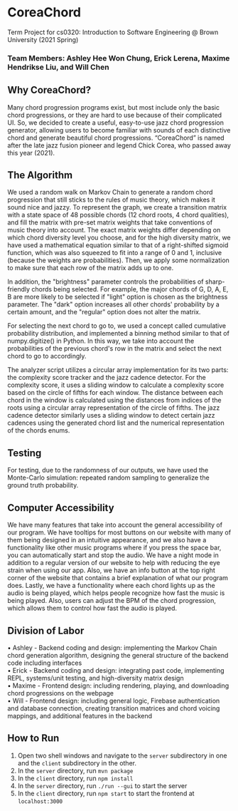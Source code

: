 # CoreaChord<br>
Term Project for cs0320: Introduction to Software Engineering @ Brown University (2021 Spring)

### Team Members: Ashley Hee Won Chung, Erick Lerena, Maxime Hendrikse Liu, and Will Chen

## Why CoreaChord?

Many chord progression programs exist, but most include only the basic chord progressions, or they are hard to use because of their complicated UI. 
So, we decided to create a useful, easy-to-use jazz chord progression generator, allowing users to become familiar with sounds of each distinctive chord and generate beautiful chord progressions.
“CoreaChord” is named after the late jazz fusion pioneer and legend Chick Corea, who passed away this year (2021).

## The Algorithm

We used a random walk on Markov Chain to generate a random chord progression that still sticks to the rules of music theory, which makes it sound nice and jazzy. To represent the graph, we create 
a transition matrix with a state space of 48 possible chords (12 chord roots, 4 chord qualities), and fill the matrix with pre-set matrix weights that take conventions of music theory into account.
The exact matrix weights differ depending on which chord diversity level you choose, and for the high diversity matrix, we have used a mathematical equation similar to 
that of a right-shifted sigmoid function, which was also squeezed to fit into a range of 0 and 1, inclusive (because the weights are probabilities). Then, we apply some normalization to make sure
that each row of the matrix adds up to one.

In addition, the "brightness" parameter controls the probabilities of sharp-friendly chords being selected. For example, the major chords of G, D, A, E, B are more likely to be selected if "light" option is chosen as the brightness parameter. The "dark" option increases all other chords' probability by a certain amount, and the "regular" option does not alter the matrix.

For selecting the next chord to go to, we used a concept called cumulative probability distribution, and implemented a binning method similar to that of numpy.digitize() in Python.
In this way, we take into account the probabilities of the previous chord's row in the matrix and select the next chord to go to accordingly.

The analyzer script utilizes a circular array implementation for its two parts: the complexity score tracker and the jazz cadence detector. For the complexity score, it uses a sliding window to calculate a complexity score based on the circle of fifths for each window. The distance between each chord in the window is calculated using the distances from indices of the roots using a circular array representation of the circle of fifths. The jazz cadence detector similarly uses a sliding window to detect certain jazz cadences using the generated chord list and the numerical representation of the chords enums.

## Testing

For testing, due to the randomness of our outputs, we have used the Monte-Carlo simulation: repeated random sampling to generalize the ground truth probability.

## Computer Accessibility

We have many features that take into account the general accessibility of our program. We have tooltips for most buttons on our website with many of them being designed in an intuitive appearance,
and we also have a functionality like other music programs where if you press the space bar, you can automatically start and stop the audio. We have a night mode in addition to a regular version of our website
to help with reducing the eye strain when using our app. Also, we have an info button at the top right corner of the website that contains a brief explanation of what our program does. Lastly,
we have a functionality where each chord lights up as the audio is being played, which helps people recognize how fast the music is being played. Also, users can adjust the BPM of the chord progression, which allows them
to control how fast the audio is played.

## Division of Labor

• Ashley - Backend coding and design: implementing the Markov Chain chord generation algorithm, designing the general structure of the backend code including interfaces<br>
• Erick - Backend coding and design: integrating past code, implementing REPL, systems/unit testing, and high-diversity matrix design<br>
• Maxime - Frontend design: including rendering, playing, and downloading chord progressions on the webpage<br>
• Will - Frontend design: including general logic, Firebase authentication and database connection, creating transition matrices and chord voicing mappings, and additional features in the backend<br>

## How to Run
1. Open two shell windows and navigate to the ``server`` subdirectory in one and the ``client`` subdirectory in the other.
2. In the ``server`` directory, run ``mvn package``
3. In the ``client`` directory, run ``npm install``
4. In the ``server`` directory, run ``./run --gui`` to start the server
5. In the ``client`` directory, run ``npm start`` to start the frontend at ``localhost:3000``
